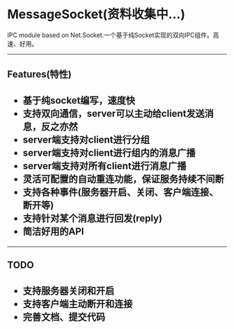 MessageSocket(资料收集中...)
=============

IPC module based on Net.Socket.一个基于纯Socket实现的双向IPC组件。高速、好用。

<hr/>
<h2>Features(特性)<h2>
<ul>
<li>基于纯socket编写，速度快</li>
<li>支持双向通信，server可以主动给client发送消息，反之亦然</li>
<li>server端支持对client进行分组</li>
<li>server端支持对client进行组内的消息广播</li>
<li>server端支持对所有client进行消息广播</li>
<li>灵活可配置的自动重连功能，保证服务持续不间断</li>
<li>支持各种事件(服务器开启、关闭、客户端连接、断开等)</li>
<li>支持针对某个消息进行回发(reply)</li>
<li>简洁好用的API</li>
</ul>


<hr/>
<h2>TODO<h2>
<ul>
<li>支持服务器关闭和开启</li>
<li>支持客户端主动断开和连接</li>
<li>完善文档、提交代码</li>
</ul>
